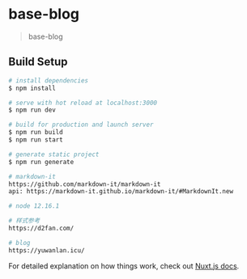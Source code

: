 # base-blog

> base-blog

## Build Setup

``` bash
# install dependencies
$ npm install

# serve with hot reload at localhost:3000
$ npm run dev

# build for production and launch server
$ npm run build
$ npm run start

# generate static project
$ npm run generate

# markdown-it
https://github.com/markdown-it/markdown-it
api: https://markdown-it.github.io/markdown-it/#MarkdownIt.new

# node 12.16.1

# 样式参考
https://d2fan.com/

# blog
https://yuwanlan.icu/
```

For detailed explanation on how things work, check out [Nuxt.js docs](https://nuxtjs.org).
